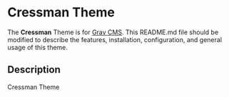# Cressman Theme

The **Cressman** Theme is for [Grav CMS](http://github.com/getgrav/grav).  This README.md file should be modified to describe the features, installation, configuration, and general usage of this theme.

## Description

Cressman Theme
